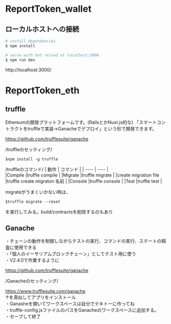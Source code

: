 # ReportToken_wallet

## ローカルホストへの接続

```bash
# install dependencies
$ npm install

# serve with hot reload at localhost:3000
$ npm run dev

```
http://localhost:3000/

# ReportToken_eth

## truffle
Ethereumの開発プラットフォームです。(RailsとかNuxt.js的な)
「スマートコントラクトをtruffleで実装→Ganacheでデプロイ」という形で開発できます。

https://github.com/trufflesuite/ganache

/truffleのセッティング/
```
$npm install -g truffle
```
/truffleのコマンド/
|  動作  | コマンド  |
| ---- | ---- |              
|Compile   |truffle compile    |
|Migrate     |truffle migrate      |
|create migration file   |truffle create migraton 名前     |
|Console   |truffle console      |
|Test   |truffle test      |

migrateがうまくいかない時は、
```
$truffle migrate --reset
```
を実行してみる。build/contractsを削除するのもあり 

## Ganache
・チェーンの動作を制御しながらテストの実行、コマンドの実行、ステートの精査に使用できる
<br>
・「個人のイーサリアムブロックチェーン」としてテスト用に使う
<br>
・V2.4.0で作業するように

https://github.com/trufflesuite/ganache

/Ganacheのセッティング/

https://www.trufflesuite.com/ganache
<br>
↑を真似してアプリをインストール
<br>
・Ganasheを開いてワークスペースは自分でテキトーに作ってね
<br>
・truffle-config.jsファイルのパスをGanacheのワークスペースに追加する。
<br>
・セーブして終了
